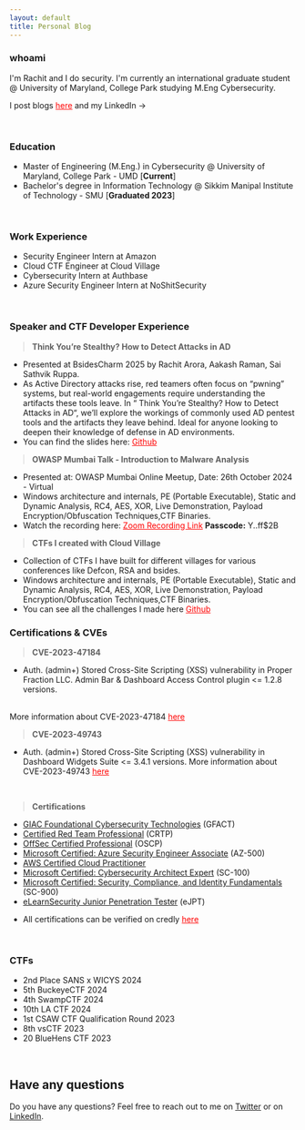```yaml
---
layout: default
title: Personal Blog
---
```


### whoami

I'm Rachit and I do security.
I'm currently an international graduate student @ University of Maryland, College Park studying M.Eng Cybersecurity. 

I post blogs <a href="/blog" style="color:red;" target="_blank" rel="noopener">here</a> and my LinkedIn -> <a href="https://www.linkedin.com/in/rach1tarora/" class="fa fa-linkedin" target="_blank" rel="noopener"></a> &nbsp;

<!-- Add icon library -->
<link rel="stylesheet" href="https://cdnjs.cloudflare.com/ajax/libs/font-awesome/4.7.0/css/font-awesome.min.css">


<br>

### Education

* Master of Engineering (M.Eng.) in Cybersecurity @ University of Maryland, College Park - UMD [**Current**]
* Bachelor's degree in Information Technology @ Sikkim Manipal Institute of Technology - SMU [**Graduated 2023**]

<br>

### Work Experience

* Security Engineer Intern at Amazon
* Cloud CTF Engineer at Cloud Village
* Cybersecurity Intern at Authbase
* Azure Security Engineer Intern at NoShitSecurity

<br>

### Speaker and CTF Developer Experience

> **Think You’re Stealthy? How to Detect Attacks in AD**

* Presented at BsidesCharm 2025 by Rachit Arora, Aakash Raman, Sai Sathvik Ruppa.
* As Active Directory attacks rise, red teamers often focus on “pwning” systems, but real-world engagements require understanding the artifacts these tools leave. In “ Think You’re Stealthy? How to Detect Attacks in AD“, we’ll explore the workings of commonly used AD pentest tools and the artifacts they leave behind. Ideal for anyone looking to deepen their knowledge of defense in AD environments.
* You can find the slides here: <a href="https://github.com/rach1tarora/speaker-ctfdev/tree/main/2025/Talks/BsidesCharm" style="color:red;" target="_blank" rel="noopener">Github</a>


> **OWASP Mumbai Talk - Introduction to Malware Analysis**

* Presented at: OWASP Mumbai Online Meetup, Date: 26th October 2024 - Virtual
* Windows architecture and internals, PE (Portable Executable), Static and Dynamic Analysis, RC4, AES, XOR, Live Demonstration, Payload Encryption/Obfuscation Techniques,CTF Binaries.
* Watch the recording here: <a href="https://us06web.zoom.us/rec/share/1e4BH0nsnGbopHDdUo1w8nWtyAvvl8nnBT5Bwk8sp2ns-ZJUmhvg0Ry3XrUUBxug.ddrWkkHFdl6MOZkY" style="color:red;" target="_blank" rel="noopener">Zoom Recording Link</a> **Passcode:** Y..ff$2B


> **CTFs I created with Cloud Village**

* Collection of CTFs I have built for different villages for various conferences like Defcon, RSA and bsides.
* Windows architecture and internals, PE (Portable Executable), Static and Dynamic Analysis, RC4, AES, XOR, Live Demonstration, Payload Encryption/Obfuscation Techniques,CTF Binaries.
* You can see all the challenges I made here <a href="https://github.com/rach1tarora/speaker-ctfdev" style="color:red;" target="_blank" rel="noopener">Github</a>

### Certifications & CVEs

> **CVE-2023-47184**

* Auth. (admin+) Stored Cross-Site Scripting (XSS) vulnerability in Proper Fraction LLC. Admin Bar & Dashboard Access Control plugin <= 1.2.8 versions.
<br>
More information about CVE-2023-47184 <a href="https://www.cve.org/CVERecord?id=CVE-2023-47184" style="color:red;" target="_blank" rel="noopener">here</a>

> **CVE-2023-49743**

* Auth. (admin+) Stored Cross-Site Scripting (XSS) vulnerability in Dashboard Widgets Suite <= 3.4.1 versions.
More information about CVE-2023-49743 <a href="https://www.cve.org/CVERecord?id=CVE-2023-49743" style="color:red;" target="_blank" rel="noopener">here</a>

<br>

> **Certifications**

- <a href="https://www.credly.com/badges/b92a6f29-2eed-4f24-b756-930e7c88701e/public_url" target="_blank" rel="noopener">GIAC Foundational Cybersecurity Technologies</a> (GFACT)
- <a href="https://www.credential.net/7a7f48e2-7cd8-4f6e-b7bf-c51ceb73cf9d" target="_blank" rel="noopener">Certified Red Team Professional</a> (CRTP)
- <a href="https://www.credential.net/57148f07-f47e-497e-b34f-bb60c6ee28c3#gs.4w8fyh%5C" target="_blank" rel="noopener">OffSec Certified Professional</a> (OSCP)
- <a href="https://www.credly.com/badges/1c258de3-a8dc-4586-b6a9-ff4d3a53c9b7" target="_blank" rel="noopener">Microsoft Certified: Azure Security Engineer Associate</a> (AZ-500)
- <a href="https://www.credly.com/badges/5d3ea344-ecf2-4e1e-82ed-ab175733dc48" target="_blank" rel="noopener">AWS Certified Cloud Practitioner</a>
- <a href="https://www.credly.com/badges/fcfbfadf-81a1-490a-85c0-73ed7d2cebb5" target="_blank" rel="noopener">Microsoft Certified: Cybersecurity Architect Expert</a> (SC-100)
- <a href="https://www.credly.com/badges/5b111be7-2ec8-441b-b77a-dbc61460dc7c" target="_blank" rel="noopener">Microsoft Certified: Security, Compliance, and Identity Fundamentals</a> (SC-900)
- <a href="https://verified.elearnsecurity.com/certificates/f61e9c01-e250-4faa-99cb-869382a47ccd" target="_blank" rel="noopener">eLearnSecurity Junior Penetration Tester</a> (eJPT)
* All certifications can be verified on credly <a href="https://www.credly.com/users/rachit-arora.6027f270" style="color:red;" target="_blank" rel="noopener">here</a>


<br>

### CTFs 


- 2nd Place SANS x WICYS 2024
- 5th BuckeyeCTF 2024
- 4th SwampCTF 2024 
- 10th LA CTF 2024
- 1st CSAW CTF Qualification Round 2023 
- 8th vsCTF 2023
- 20 BlueHens CTF 2023



<br>

## Have any questions
Do you have any questions? Feel free to reach out to me on <a href="https://twitter.com/rach1tarora" target="_blank" rel="noopener">Twitter</a> or on <a href="https://www.linkedin.com/in/rach1tarora/" target="_blank" rel="noopener">LinkedIn</a>.

<br>
